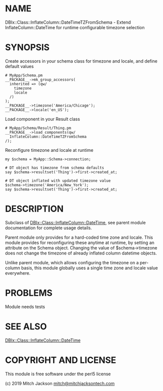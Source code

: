 # NAME

DBIx::Class::InflateColumn::DateTimeTZFromSchema - Extend InflateColumn::DateTime for runtime configurable timezone selection

# SYNOPSIS

Create accessors in your schema class for timezone and locale, and
define default values

    # MyApp/Schema.pm
    __PACKAGE__->mk_group_accessors(
      inherited => (qw/
        timezone
        locale
      /)
    );
    __PACKAGE__->timezone('America/Chicage');
    __PACKAGE__->locale('en_US');

Load component in your Result class

    # MyApp/Schema/Result/Thing.pm
    __PACKAGE__->load_components(qw/
      InflateColumn::DateTimeTZFromSchema
    /);

Reconfigure timezone and locale at runtime

    my $schema = MyApp::Schema->connection;
    
    # DT object has timezone from schema defaults
    say $schema->resultset('Thing')->first->created_at;
    
    # DT object inflated with updated timezone value
    $schema->timezone('America/New_York');
    say $schema->resultset('Thing')->first->created_at;

# DESCRIPTION

Subclass of [DBIx::Class::InflateColumn::DateTime](https://metacpan.org/pod/DBIx::Class::InflateColumn::DateTime), see parent
module documentation for complete usage details.

Parent module only provides for a hard-coded time zone and locale.  This module
provides for reconfiguring these anytime at runtime, by setting an attribute
on the Schema object.  Changing the value of $schema->timezone does not change
the timezone of already inflated column datetime objects.

Unlike parent module, which allows configuring the timezone on a per-column
basis, this module globally uses a single time zone and locale value everywhere.

# PROBLEMS

Module needs tests

# SEE ALSO

[DBIx::Class::InflateColumn::DateTime](https://metacpan.org/pod/DBIx::Class::InflateColumn::DateTime)

# COPYRIGHT AND LICENSE

This module is free software under the perl5 license

(c) 2019 Mitch Jackson <mitch@mitchjacksontech.com>
